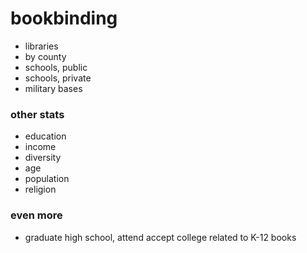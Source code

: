 # bookbinding

- libraries
- by county
- schools, public
- schools, private
- military bases

### other stats

- education
- income
- diversity
- age
- population
- religion

### even more

- graduate high school, attend accept college related to K-12 books

